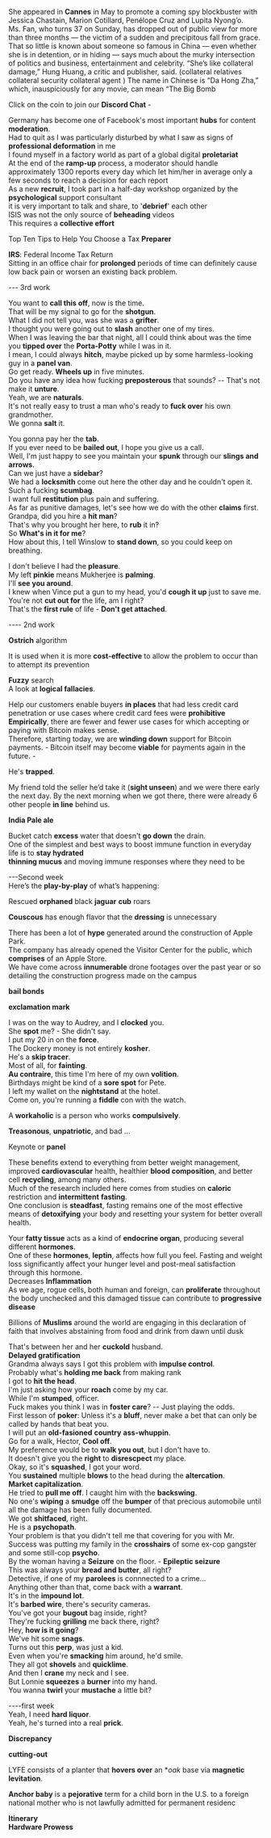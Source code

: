 She appeared in **Cannes** in May to promote a coming spy blockbuster with Jessica Chastain, Marion Cotillard, Penélope Cruz and Lupita Nyong’o.  
Ms. Fan, who turns 37 on Sunday, has dropped out of public view for more than three months — the victim of a sudden and precipitous fall from grace.
That so little is known about someone so famous in China — even whether she is in detention, or in hiding — says much about the murky intersection of politics and business, entertainment and celebrity.
“She’s like collateral damage,” Hung Huang, a critic and publisher, said.
(collateral relatives
collateral security
collateral agent )
The name in Chinese is “Da Hong Zha,” which, inauspiciously for any movie, can mean “The Big Bomb


Click on the coin to join our **Discord Chat** - 

Germany has become one of Facebook's most important **hubs** for content **moderation**.  
Had to quit as I was particularly disturbed by what I saw as signs of **professional deformation** in me  
I found myself in a factory world as part of a global digital **proletariat**  
At the end of the **ramp-up** process, a moderator should handle approximately 1300 reports every day which let him/her in average only a few seconds to reach a decision for each report  
As a new **recruit**, I took part  in a half-day workshop organized by the **psychological** support consultant  
it is very important to talk and share, to '**debrief**' each other  
ISIS was not the only source of **beheading** videos  
This requires a **collective effort**  
  
Top Ten Tips to Help You Choose a Tax **Preparer**  
  
**IRS**: Federal Income Tax Return  
Sitting in an office chair for **prolonged** periods of time can definitely cause low back pain or worsen an existing back problem.  
  
--- 3rd work  
  
You want to **call this off**, now is the time.  
That will be my signal to go for the **shotgun**.  
What I did not tell you, was she was a **grifter**.  
I thought you were going out to **slash** another one of my tires.  
When I was leaving the bar that night, all I could think about was the time you **tipped over** the **Porta-Potty** while I was in it.  
I mean, I could always **hitch**, maybe picked up by some harmless-looking guy in a **panel van**.  
Go get ready. **Wheels up** in five minutes.  
Do you have any idea how fucking **preposterous** that sounds?  -- That's not make it **unture**.  
Yeah, we are **naturals**.  
It's not really easy to trust a man who's ready to **fuck over** his own grandmother.  
We gonna **salt** it.  
  
You gonna pay her the **tab**.  
If you ever need to be **bailed out**, I hope you give us a call.  
Well, I'm just happy to see you maintain your **spunk** through our **slings and arrows**.  
Can we just have a **sidebar**?  
We had a **locksmith** come out here the other day and he couldn't open it.  
Such a fucking **scumbag**.  
I want full **restitution** plus pain and suffering.  
As far as punitive damages, let's see how we do with the other **claims** first.  
Grandpa, did you hire a **hit man**?  
That's why you brought her here, to **rub** it in?  
So **What's in it for me**?  
How about this, I tell Winslow to **stand down**, so you could keep on breathing.  
  
I don't believe I had the **pleasure**.  
My left **pinkie** means Mukherjee is **palming**.  
I'll **see you around**.  
I knew when Vince put a gun to my head, you'd **cough it up** just to save me.  
You're not **cut out for** the life, am I right?  
That's the **first rule** of life - **Don't get attached**.  
  
---- 2nd work  
  
**Ostrich** algorithm  
  
It is used when it is more **cost-effective** to allow the problem to occur than to attempt its prevention  
  
  
**Fuzzy** search  
A look at **logical fallacies**.  
  
Help our customers enable buyers **in places** that had less credit card penetration or use cases where credit card fees were **prohibitive**  
**Empirically**, there are fewer and fewer use cases for which accepting or paying with Bitcoin makes sense.  
Therefore, starting today, we are **winding down** support for Bitcoin payments.  - 
Bitcoin itself may become **viable** for payments again in the future.  - 
  
  
He's **trapped**.  
  
My friend told the seller he’d take it (**sight unseen**) and we were there early the next day. By the next morning when we got there, there were already 6 other people **in line** behind us.  
  
**India Pale ale**  
  
Bucket catch **excess** water that doesn't **go down** the drain.  
One of the simplest and best ways to boost immune function in everyday life is to **stay hydrated**  
**thinning mucus** and moving immune responses where they need to be  
  
---Second week  
Here’s the **play-by-play** of what’s happening:  
   
Rescued **orphaned** black **jaguar** **cub** roars  
   
**Couscous** has enough flavor that the **dressing** is unnecessary  
   
There has been a lot of **hype** generated around the construction of Apple Park.  
The company has already opened the Visitor Center for the public, which **comprises** of an Apple Store.  
We have come across **innumerable** drone footages over the past year or so detailing the construction progress made on the campus  
   
**bail bonds**  
   
**exclamation mark**  
   
I was on the way to Audrey, and I **clocked** you.  
She **spot** me? - She didn't say.  
I put my 20 in on the **force**.  
The Dockery money is not entirely **kosher**.  
He's a **skip tracer**.  
Most of all, for **fainting**.  
**Au contraire**, this time I'm here of my own **volition**.  
Birthdays might be kind of a **sore spot** for Pete.  
I left my wallet on the **nightstand** at the hotel.  
Come on, you're running a **fiddle** con with the watch.  
   
A **workaholic** is a person who works **compulsively**.  
   
**Treasonous**, **unpatriotic**, and bad ...  
   
Keynote or **panel**  
   
These benefits extend to everything from better weight management, improved **cardiovascular** health, healthier **blood composition**, and better cell **recycling**, among many others.  
Much of the research included here comes from studies on **caloric** restriction and **intermittent** **fasting**.  
One conclusion is **steadfast**, fasting remains one of the most effective means of **detoxifying** your body and resetting your system for better overall health.  
   
Your **fatty tissue** acts as a kind of **endocrine organ**, producing several different **hormones**.  
One of these **hormones**, **leptin**, affects how full you feel. Fasting and weight loss significantly affect your hunger level and post-meal satisfaction through this hormone.  
Decreases **Inflammation**  
As we age, rogue cells, both human and foreign, can **proliferate** throughout the body unchecked and this damaged tissue can contribute to **progressive disease**  
   
Billions of **Muslims** around the world are engaging in this declaration of faith that involves abstaining from food and drink from dawn until dusk  
   
That's between her and her **cuckold** husband.  
**Delayed gratification**  
Grandma always says I got this problem with **impulse control**.  
Probably what's **holding me back** from making rank  
I got to **hit the head**.  
I'm just asking how your **roach** come by my car.  
While I'm **stumped**, officer.  
Fuck makes you think I was in **foster care**? -- Just playing the odds.  
First lesson of **poker**: Unless it's a **bluff**, never make a bet that can only be called by hands that beat you.  
I will put an **old-fasioned** **country** **ass-whuppin**.  
Go for a walk, Hector, **Cool off**.  
My preference would be to **walk you out**, but I don't have to.  
It doesn't give you the **right** to **disrescpect** my place.  
Okay, so it's **squashed**, I got your word.  
You **sustained** multiple **blows** to the head during the **altercation**.  
**Market capitalization**.  
He tried to **pull me off**. I caught him with the **backswing**.  
No one's **wiping** a **smudge** off the **bumper** of that precious automobile until all the damage has been fully documented.  
We got **shitfaced**, right.  
He is a **psychopath**.  
Your problem is that you didn't tell me that covering for you with Mr. Success was putting my family in the **crosshairs** of some ex-cop gangster and some still-cop **psycho**.  
By the woman having a **Seizure** on the floor.  - **Epileptic seizure**  
This was always your **bread and butter**, all right?  
Detective, if one of my **parolees** is connnected to a crime...  
Anything other than that, come back with a **warrant**.  
It's in the **impound lot**.  
It's **barbed wire**, there's security cameras.  
You've got your **bugout** bag inside, right?  
They're fucking **grilling** me back there, right?  
Hey, **how is it going**?  
We've hit some **snags**.  
Turns out this **perp**, was just a kid.  
Even when you're **smacking** him around, he'd smile.  
They all got **shovels** and **quicklime**.  
And then I **crane** my neck and I see.  
But Lonnie **squeezes** a **burner** into my hand.  
You wanna **twirl** your **mustache** a little bit?  
   
----first week  
Yeah, I need **hard liquor**.  
Yeah, he's turned into a real **prick**.  
   
**Discrepancy**  
   
**cutting-out**  
   
LYFE consists of a planter that **hovers over** an **oak* base via **magnetic levitation**.  
   
**Anchor baby** is a **pejorative** term for a child born in the U.S. to a foreign national mother who is not lawfully admitted for permanent residenc  
   
**Itinerary**  
**Hardware Prowess**  
